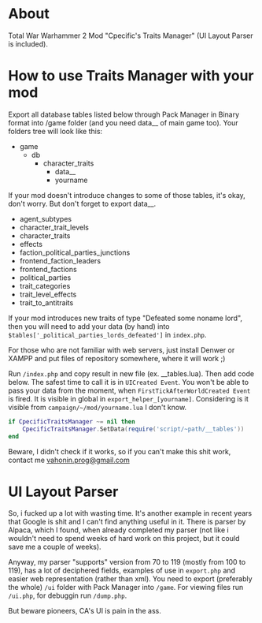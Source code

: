 # About
Total War Warhammer 2 Mod "Cpecific's Traits Manager" (UI Layout Parser is included).

# How to use Traits Manager with your mod
Export all database tables listed below through Pack Manager in Binary format into /game folder (and you need data__ of main game too).
Your folders tree will look like this:
- game
  - db
    - character_traits
	  - data__
	  - yourname

If your mod doesn't introduce changes to some of those tables, it's okay, don't worry. But don't forget to export data__.
* agent_subtypes
* character_trait_levels
* character_traits
* effects
* faction_political_parties_junctions
* frontend_faction_leaders
* frontend_factions
* political_parties
* trait_categories
* trait_level_effects
* trait_to_antitraits

If your mod introduces new traits of type "Defeated some noname lord", then you will need to add your data (by hand) into `$tables['_political_parties_lords_defeated']` in `index.php`.

For those who are not familiar with web servers, just install Denwer or XAMPP and put files of repository somewhere, where it will work ;)

Run `/index.php` and copy result in new file (ex. __tables.lua). Then add code below. The safest time to call it is in `UICreated Event`. You won't be able to pass your data from the moment, when `FirstTickAfterWorldCreated Event` is fired. It is visible in global in `export_helper_[yourname]`. Considering is it visible from `campaign/~/mod/yourname.lua` I don't know.
```lua
if CpecificTraitsManager ~= nil then
	CpecificTraitsManager.SetData(require('script/~path/__tables'))
end
```

Beware, I didn't check if it works, so if you can't make this shit work, contact me vahonin.prog@gmail.com

# UI Layout Parser
So, i fucked up a lot with wasting time. It's another example in recent years that Google is shit and I can't find anything useful in it.
There is parser by Alpaca, which I found, when already completed my parser (not like i wouldn't need to spend weeks of hard work on this project, but it could save me a couple of weeks).

Anyway, my parser "supports" version from 70 to 119 (mostly from 100 to 119), has a lot of deciphered fields, examples of use in `export.php` and easier web representation (rather than xml).
You need to export (preferably the whole) `/ui` folder with Pack Manager into `/game`.
For viewing files run `/ui.php`, for debuggin run `/dump.php`.

But beware pioneers, CA's UI is pain in the ass.

